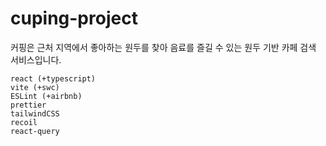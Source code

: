 # cuping-project

커핑은 근처 지역에서 좋아하는 원두를 찾아 음료를 즐길 수 있는 원두 기반 카페 검색 서비스입니다.

```text
react (+typescript)
vite (+swc)
ESLint (+airbnb)
prettier
tailwindCSS
recoil
react-query
```
